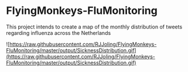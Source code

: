 # FlyingMonkeys-FluMonitoring
This project intends to create a map of the monthly distribution of tweets regarding influenza across the Netherlands

![https://raw.githubusercontent.com/RJJoling/FlyingMonkeys-FluMonitoring/master/output/SicknessDistribution.gif](https://raw.githubusercontent.com/RJJoling/FlyingMonkeys-FluMonitoring/master/output/SicknessDistribution.gif)
